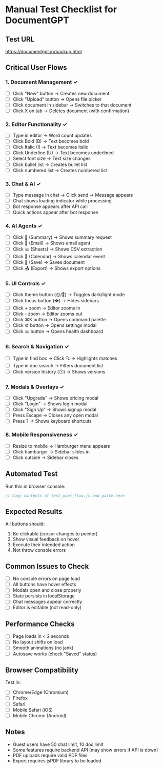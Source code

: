 # Manual Test Checklist for DocumentGPT

## Test URL
https://documentgpt.io/backup.html

## Critical User Flows

### 1. Document Management ✓
- [ ] Click "New" button → Creates new document
- [ ] Click "Upload" button → Opens file picker
- [ ] Click document in sidebar → Switches to that document
- [ ] Click X on tab → Deletes document (with confirmation)

### 2. Editor Functionality ✓
- [ ] Type in editor → Word count updates
- [ ] Click Bold (B) → Text becomes bold
- [ ] Click Italic (I) → Text becomes italic
- [ ] Click Underline (U) → Text becomes underlined
- [ ] Select font size → Text size changes
- [ ] Click bullet list → Creates bullet list
- [ ] Click numbered list → Creates numbered list

### 3. Chat & AI ✓
- [ ] Type message in chat → Click send → Message appears
- [ ] Chat shows loading indicator while processing
- [ ] Bot response appears after API call
- [ ] Quick actions appear after bot response

### 4. AI Agents ✓
- [ ] Click 📝 (Summary) → Shows summary request
- [ ] Click 📧 (Email) → Shows email agent
- [ ] Click 📊 (Sheets) → Shows CSV extraction
- [ ] Click 📅 (Calendar) → Shows calendar event
- [ ] Click 💾 (Save) → Saves document
- [ ] Click 📤 (Export) → Shows export options

### 5. UI Controls ✓
- [ ] Click theme button (🌞/🌙) → Toggles dark/light mode
- [ ] Click focus button (👁️) → Hides sidebars
- [ ] Click + zoom → Editor zooms in
- [ ] Click - zoom → Editor zooms out
- [ ] Click ⌘K button → Opens command palette
- [ ] Click ⚙️ button → Opens settings modal
- [ ] Click 📊 button → Opens health dashboard

### 6. Search & Navigation ✓
- [ ] Type in find box → Click 🔍 → Highlights matches
- [ ] Type in doc search → Filters document list
- [ ] Click version history (🕐) → Shows versions

### 7. Modals & Overlays ✓
- [ ] Click "Upgrade" → Shows pricing modal
- [ ] Click "Login" → Shows login modal
- [ ] Click "Sign Up" → Shows signup modal
- [ ] Press Escape → Closes any open modal
- [ ] Press ? → Shows keyboard shortcuts

### 8. Mobile Responsiveness ✓
- [ ] Resize to mobile → Hamburger menu appears
- [ ] Click hamburger → Sidebar slides in
- [ ] Click outside → Sidebar closes

## Automated Test

Run this in browser console:

```javascript
// Copy contents of test_user_flow.js and paste here
```

## Expected Results

All buttons should:
1. Be clickable (cursor changes to pointer)
2. Show visual feedback on hover
3. Execute their intended action
4. Not throw console errors

## Common Issues to Check

- [ ] No console errors on page load
- [ ] All buttons have hover effects
- [ ] Modals open and close properly
- [ ] State persists in localStorage
- [ ] Chat messages appear correctly
- [ ] Editor is editable (not read-only)

## Performance Checks

- [ ] Page loads in < 2 seconds
- [ ] No layout shifts on load
- [ ] Smooth animations (no jank)
- [ ] Autosave works (check "Saved" status)

## Browser Compatibility

Test in:
- [ ] Chrome/Edge (Chromium)
- [ ] Firefox
- [ ] Safari
- [ ] Mobile Safari (iOS)
- [ ] Mobile Chrome (Android)

## Notes

- Guest users have 50 chat limit, 10 doc limit
- Some features require backend API (may show errors if API is down)
- PDF uploads require valid PDF files
- Export requires jsPDF library to be loaded
